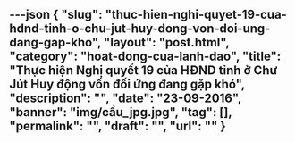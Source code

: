 ---json
{
    "slug": "thuc-hien-nghi-quyet-19-cua-hdnd-tinh-o-chu-jut-huy-dong-von-doi-ung-dang-gap-kho",
    "layout": "post.html",
    "category": "hoat-dong-cua-lanh-dao",
    "title": "Thực hiện Nghị quyết 19 của HĐND tỉnh ở Chư Jút Huy động vốn đối ứng đang gặp khó",
    "description": "",
    "date": "23-09-2016",
    "banner": "img/cầu_jpg.jpg",
    "tag": [],
    "permalink": "",
    "draft": "",
    "url": ""
}
---

